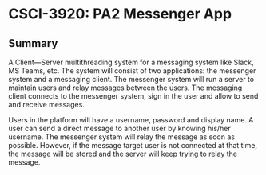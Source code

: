 # CSCI-3920: PA2 Messenger App

## Summary
A Client—Server multithreading system for a messaging system like Slack, MS Teams, etc. The system will consist of two applications: the messenger system and a messaging client. The messenger system will run a server to maintain users and relay messages between the users. The messaging client connects to the messenger system, sign in the user and allow to send and receive messages. 


Users in the platform will have a username, password and display name. A user can send a direct message to another user by knowing his/her username. The messenger system will relay the message as soon as possible. However, if the message target user is not connected at that time, the message will be stored and the server will keep trying to relay the message. 
